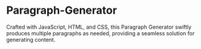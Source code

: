 # Paragraph-Generator
Crafted with JavaScript, HTML, and CSS, this Paragraph Generator swiftly produces multiple paragraphs as needed, providing a seamless solution for generating content.
